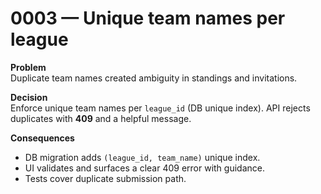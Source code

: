 # 0003 — Unique team names per league

**Problem**  
Duplicate team names created ambiguity in standings and invitations.

**Decision**  
Enforce unique team names per `league_id` (DB unique index). API rejects duplicates with **409** and a helpful message.

**Consequences**

- DB migration adds `(league_id, team_name)` unique index.
- UI validates and surfaces a clear 409 error with guidance.
- Tests cover duplicate submission path.
